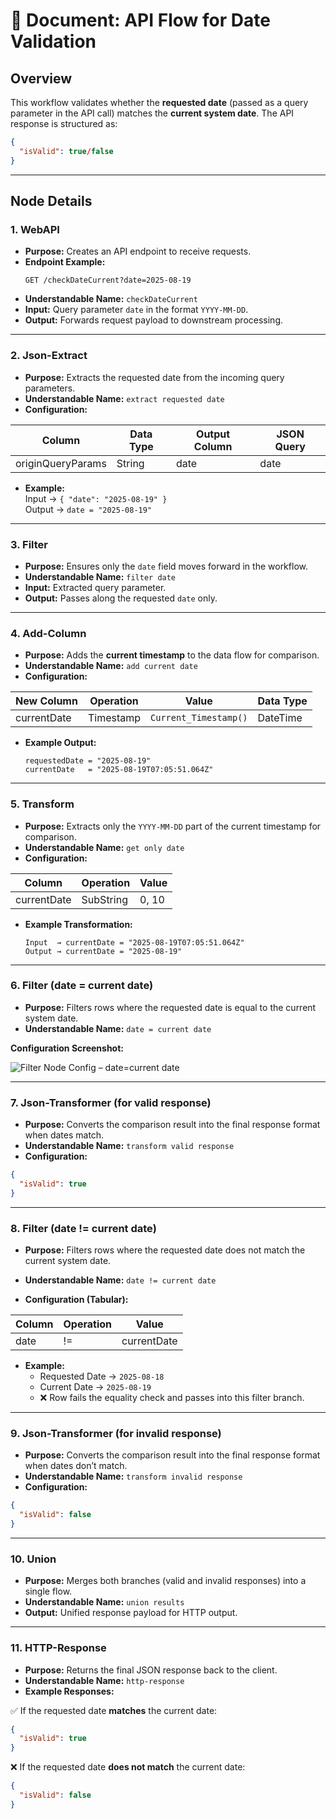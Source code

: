 
# 📄 Document: API Flow for Date Validation

## Overview  
This workflow validates whether the **requested date** (passed as a query parameter in the API call) matches the **current system date**. The API response is structured as:

```json
{
  "isValid": true/false
}
```

---

## Node Details  

### 1. **WebAPI**  
- **Purpose:** Creates an API endpoint to receive requests.  
- **Endpoint Example:**  
  ```
  GET /checkDateCurrent?date=2025-08-19
  ```  
- **Understandable Name:** `checkDateCurrent`  
- **Input:** Query parameter `date` in the format `YYYY-MM-DD`.  
- **Output:** Forwards request payload to downstream processing.  

---

### 2. **Json-Extract**  
- **Purpose:** Extracts the requested date from the incoming query parameters.  
- **Understandable Name:** `extract requested date`  
- **Configuration:**  

| Column            | Data Type | Output Column | JSON Query |
|-------------------|-----------|---------------|------------|
| originQueryParams | String    | date          | date       |

- **Example:**  
  Input → `{ "date": "2025-08-19" }`  
  Output → `date = "2025-08-19"`  

---

### 3. **Filter**  
- **Purpose:** Ensures only the `date` field moves forward in the workflow.  
- **Understandable Name:** `filter date`  
- **Input:** Extracted query parameter.  
- **Output:** Passes along the requested `date` only.  

---

### 4. **Add-Column**  
- **Purpose:** Adds the **current timestamp** to the data flow for comparison.  
- **Understandable Name:** `add current date`  
- **Configuration:**  

| New Column  | Operation   | Value                  | Data Type |
|-------------|-------------|------------------------|-----------|
| currentDate | Timestamp   | `Current_Timestamp()`  | DateTime  |

- **Example Output:**  
  ```
  requestedDate = "2025-08-19"
  currentDate   = "2025-08-19T07:05:51.064Z"
  ```

---

### 5. **Transform**  
- **Purpose:** Extracts only the `YYYY-MM-DD` part of the current timestamp for comparison.  
- **Understandable Name:** `get only date`  
- **Configuration:**  

| Column      | Operation | Value  |
|-------------|-----------|--------|
| currentDate | SubString | 0, 10  |

- **Example Transformation:**  
  ```
  Input  → currentDate = "2025-08-19T07:05:51.064Z"
  Output → currentDate = "2025-08-19"
  ```

---

### 6. **Filter (date = current date)**  
- **Purpose:** Filters rows where the requested date is equal to the current system date.  
- **Understandable Name:** `date = current date`  

**Configuration Screenshot:**  

![Filter Node Config – date=current date](Untitled15.png)  

---

### 7. **Json-Transformer (for valid response)**  
- **Purpose:** Converts the comparison result into the final response format when dates match.  
- **Understandable Name:** `transform valid response`  
- **Configuration:**  

```json
{
  "isValid": true
}
```

---

### 8. **Filter (date != current date)**  
- **Purpose:** Filters rows where the requested date does not match the current system date.  
- **Understandable Name:** `date != current date`  

- **Configuration (Tabular):**  

| Column | Operation | Value        |
|--------|-----------|--------------|
| date   | !=        | currentDate  |

- **Example:**  
  - Requested Date → `2025-08-18`  
  - Current Date   → `2025-08-19`  
  - ❌ Row fails the equality check and passes into this filter branch.  

---

### 9. **Json-Transformer (for invalid response)**  
- **Purpose:** Converts the comparison result into the final response format when dates don’t match.  
- **Understandable Name:** `transform invalid response`  
- **Configuration:**  

```json
{
  "isValid": false
}
```

---

### 10. **Union**  
- **Purpose:** Merges both branches (valid and invalid responses) into a single flow.  
- **Understandable Name:** `union results`  
- **Output:** Unified response payload for HTTP output.  

---

### 11. **HTTP-Response**  
- **Purpose:** Returns the final JSON response back to the client.  
- **Understandable Name:** `http-response`  
- **Example Responses:**  

✅ If the requested date **matches** the current date:  
```json
{
  "isValid": true
}
```

❌ If the requested date **does not match** the current date:  
```json
{
  "isValid": false
}
```
